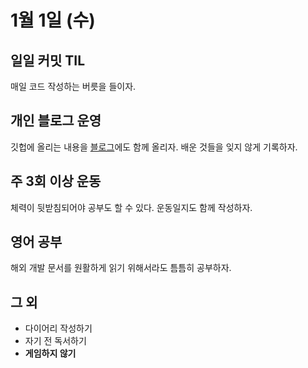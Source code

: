 # 1월 1일 \(수\)

## 일일 커밋 TIL

매일 코드 작성하는 버릇을 들이자.

## 개인 블로그 운영

깃헙에 올리는 내용을 [블로그](https://velog.io/@sungikchoi)에도 함께 올리자. 배운 것들을 잊지 않게 기록하자.

## 주 3회 이상 운동

체력이 뒷받침되어야 공부도 할 수 있다. 운동일지도 함께 작성하자.

## 영어 공부

해외 개발 문서를 원활하게 읽기 위해서라도 틈틈히 공부하자.

## 그 외

* 다이어리 작성하기
* 자기 전 독서하기
* **게임하지 않기**

